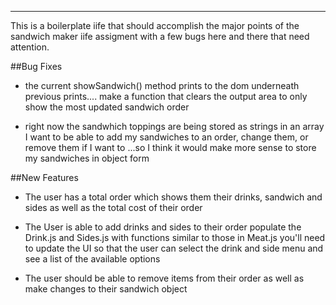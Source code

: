 ***********
This is a boilerplate iife that should accomplish the major points of the sandwich maker iife assigment with a few bugs here and there that need attention.

##Bug Fixes

* the current showSandwich() method prints to the dom underneath previous prints....
make a function that clears the output area to only show the most updated sandwich order

* right now the sandwhich toppings are being stored as strings in an array 
I want to be able to add my sandwiches to an order, change them, or remove them if I want to ...so I think it would make more sense to store my sandwiches in object form 




##New Features 

* The user has a total order which shows them their drinks, sandwich and sides 
as well as the total cost of their order

* The User is able to add drinks and sides to their order
populate the Drink.js and Sides.js with functions similar to those in Meat.js
you'll need to update the UI so that the user can select the drink and side menu and see a list of the available options 

* The user should be able to remove items from their order as well as make changes to their sandwich object





















